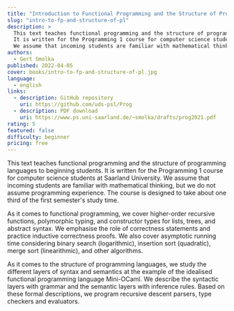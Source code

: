 ```yaml
---
title: "Introduction to Functional Programming and the Structure of Programming Languages using OCaml"
slug: "intro-to-fp-and-structure-of-pl"
description: >
  This text teaches functional programming and the structure of programming languages to beginning students.
  It is written for the Programming 1 course for computer science students at Saarland University.
  We assume that incoming students are familiar with mathematical thinking, but we do not assume programming experience.
authors:
  - Gert Smolka
published: 2022-04-05
cover: books/intro-to-fp-and-structure-of-pl.jpg
language:
  - english
links:
  - description: GitHub repository
    uri: https://github.com/uds-psl/Prog
  - description: PDF download
    uri: https://www.ps.uni-saarland.de/~smolka/drafts/prog2021.pdf
rating: 5
featured: false
difficulty: beginner
pricing: free
---
```


This text teaches functional programming and the structure of programming languages to beginning students.
It is written for the Programming 1 course for computer science students at Saarland University.
We assume that incoming students are familiar with mathematical thinking,
but we do not assume programming experience. The course is designed
to take about one third of the first semester's study time.

As it comes to functional programming, we cover higher-order recursive functions, polymorphic typing, and constructor types for lists,
trees, and abstract syntax. We emphasise the role of correctness statements and practice inductive correctness proofs. We also cover asymptotic running time considering binary search (logarithmic), insertion sort
(quadratic), merge sort (linearithmic), and other algorithms.

As it comes to the structure of programming languages, we study
the different layers of syntax and semantics at the example of the idealised functional programming language Mini-OCaml. We describe the
syntactic layers with grammar and the semantic layers with inference
rules. Based on these formal descriptions, we program recursive descent
parsers, type checkers and evaluators.